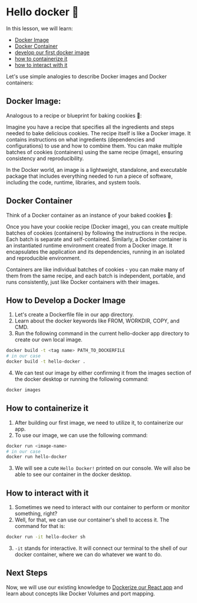 # Hello docker 🐳

In this lesson, we will learn:

-   [Docker Image](#docker-image)
-   [Docker Container](#docker-container)
-   [develop our first docker image](#how-to-evelop-a-docker-image)
-   [how to containerize it](#how-to-containerize-it)
-   [how to interact with it](#how-to-interact-with-it)

Let's use simple analogies to describe Docker images and Docker containers:

## Docker Image:

Analogous to a recipe or blueprint for baking cookies 🍪:

Imagine you have a recipe that specifies all the ingredients and steps needed to bake delicious cookies. The recipe itself is like a Docker image. It contains instructions on what ingredients (dependencies and configurations) to use and how to combine them. You can make multiple batches of cookies (containers) using the same recipe (image), ensuring consistency and reproducibility.

In the Docker world, an image is a lightweight, standalone, and executable package that includes everything needed to run a piece of software, including the code, runtime, libraries, and system tools.

## Docker Container

Think of a Docker container as an instance of your baked cookies 🍪:

Once you have your cookie recipe (Docker image), you can create multiple batches of cookies (containers) by following the instructions in the recipe. Each batch is separate and self-contained. Similarly, a Docker container is an instantiated runtime environment created from a Docker image. It encapsulates the application and its dependencies, running in an isolated and reproducible environment.

Containers are like individual batches of cookies - you can make many of them from the same recipe, and each batch is independent, portable, and runs consistently, just like Docker containers with their images.

## How to Develop a Docker Image

1. Let's create a Dockerfile file in our app directory.
2. Learn about the docker keywords like FROM, WORKDIR, COPY, and CMD.
3. Run the following command in the current hello-docker app directory to create our own local image.

```bash
docker build -t <tag name> PATH_TO_DOCKERFILE
# in our case
docker build -t hello-docker .
```

4. We can test our image by either confirming it from the images section of the docker desktop or running the following command:

```bash
docker images
```

## How to containerize it

1. After building our first image, we need to utilize it, to containerize our app.
2. To use our image, we can use the following command:

```bash
docker run <image-name>
# in our case
docker run hello-docker
```

3. We will see a cute `Hello Docker!` printed on our console. We will also be able to see our container in the docker desktop.

## How to interact with it

1. Sometimes we need to interact with our container to perform or monitor something, right?
2. Well, for that, we can use our container's shell to access it. The command for that is:

```bash
docker run -it hello-docker sh
```

3. `-it` stands for interactive. It will connect our terminal to the shell of our docker container, where we can do whatever we want to do.

## Next Steps

Now, we will use our existing knowledge to [Dockerize our React app](/react-docker/README.md) and learn about concepts like Docker Volumes and port mapping.

